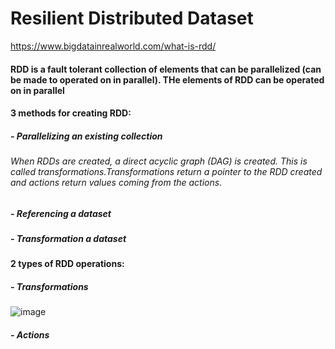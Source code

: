 # Resilient Distributed Dataset
https://www.bigdatainrealworld.com/what-is-rdd/

#### RDD is a fault tolerant collection of elements that can be parallelized (can be made to operated on in parallel). THe elements of RDD can be operated on in parallel



#### 3 methods for creating RDD:
##### - Parallelizing an existing collection
###### When RDDs are created, a direct acyclic graph (DAG) is created. This is called transformations.Transformations return a pointer to the RDD created and actions return values coming from the actions.
##### - Referencing a dataset
##### - Transformation a dataset

#### 2 types of RDD operations:
##### - Transformations
![image](https://github.com/dino-3007/Data-Science/assets/109076114/51eaf177-e800-485e-b09c-70af2ff2a71f)
##### - Actions


